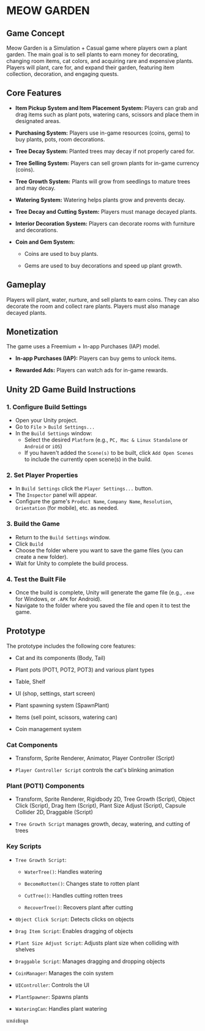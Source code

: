 ﻿
# MEOW GARDEN

## Game Concept

Meow Garden is a Simulation + Casual game where players own a plant garden. The main goal is to sell plants to earn money for decorating, changing room items, cat colors, and acquiring rare and expensive plants. Players will plant, care for, and expand their garden, featuring item collection, decoration, and engaging quests.

## Core Features

-   **Item Pickup System and Item Placement System:** Players can grab and drag items such as plant pots, watering cans, scissors and place them in designated areas.
    
-   **Purchasing System:** Players use in-game resources (coins, gems) to buy plants, pots, room decorations.
    
-   **Tree Decay System:** Planted trees may decay if not properly cared for.
    
-   **Tree Selling System:** Players can sell grown plants for in-game currency (coins).
    
-   **Tree Growth System:** Plants will grow from seedlings to mature trees and may decay.
    
-   **Watering System:** Watering helps plants grow and prevents decay.
    
-   **Tree Decay and Cutting System:** Players must manage decayed plants.
    
-   **Interior Decoration System:** Players can decorate rooms with furniture and decorations.
    
-   **Coin and Gem System:**
    
    -   Coins are used to buy plants.
        
    -   Gems are used to buy decorations and speed up plant growth.
        

## Gameplay

Players will plant, water, nurture, and sell plants to earn coins. They can also decorate the room and collect rare plants. Players must also manage decayed plants.

## Monetization

The game uses a Freemium + In-app Purchases (IAP) model.

-   **In-app Purchases (IAP):** Players can buy gems to unlock items.
    
-   **Rewarded Ads:** Players can watch ads for in-game rewards.
    

## Unity 2D Game Build Instructions

### 1. Configure Build Settings

-   Open your Unity project.
-   Go to `File` > `Build Settings...`
-   In the `Build Settings` window:
    -   Select the desired `Platform` (e.g., `PC, Mac & Linux Standalone` or `Android` or `iOS`)
    -   If you haven't added the `Scene(s)` to be built, click `Add Open Scenes` to include the currently open scene(s) in the build.

### 2. Set Player Properties

-   In `Build Settings` click the `Player Settings...` button.
-   The `Inspector` panel will appear.
-   Configure the game's `Product Name`, `Company Name`, `Resolution`, `Orientation` (for mobile), etc. as needed.

### 3. Build the Game

-   Return to the `Build Settings` window.
-   Click `Build`
-   Choose the folder where you want to save the game files (you can create a new folder).
-   Wait for Unity to complete the build process.

### 4. Test the Built File

-   Once the build is complete, Unity will generate the game file (e.g., `.exe` for Windows, or `.APK` for Android).
-   Navigate to the folder where you saved the file and open it to test the game.

## Prototype

The prototype includes the following core features:

-   Cat and its components (Body, Tail)
    
-   Plant pots (POT1, POT2, POT3) and various plant types
    
-   Table, Shelf
    
-   UI (shop, settings, start screen)
    
-   Plant spawning system (SpawnPlant)
    
-   Items (sell point, scissors, watering can)
    
-   Coin management system
    

### Cat Components

-   Transform, Sprite Renderer, Animator, Player Controller (Script)
    
-   `Player Controller Script` controls the cat's blinking animation
    

### Plant (POT1) Components

-   Transform, Sprite Renderer, Rigidbody 2D, Tree Growth (Script), Object Click (Script), Drag Item (Script), Plant Size Adjust (Script), Capsule Collider 2D, Draggable (Script)
    
-   `Tree Growth Script` manages growth, decay, watering, and cutting of trees
    

### Key Scripts

-   `Tree Growth Script`:
    -   `WaterTree()`: Handles watering
        
    -   `BecomeRotten()`: Changes state to rotten plant
        
    -   `CutTree()`: Handles cutting rotten trees
        
    -   `RecoverTree()`: Recovers plant after cutting
        
-   `Object Click Script`: Detects clicks on objects
    
-   `Drag Item Script`: Enables dragging of objects
    
-   `Plant Size Adjust Script`: Adjusts plant size when colliding with shelves
    
-   `Draggable Script`: Manages dragging and dropping objects
    
-   `CoinManager`: Manages the coin system
    
-   `UIController`: Controls the UI
    
-   `PlantSpawner`: Spawns plants
    
-   `WateringCan`: Handles plant watering
    

แหล่งข้อมูล
